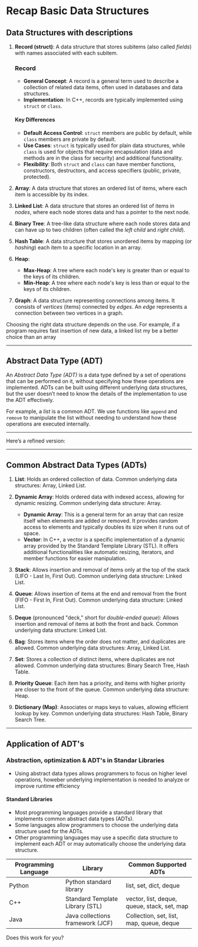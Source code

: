 # Recap Basic Data Structures 

## Data Structures with descriptions 

1. **Record (struct)**: A data structure that stores subitems (also called *fields*) with names associated with each subitem.
    
    ### Record
    - **General Concept**: A record is a general term used to describe a collection of related data items, often used in databases and data structures.
    - **Implementation**: In C++, records are typically implemented using `struct` or `class`.

    #### Key Differences
    - **Default Access Control**: `struct` members are public by default, while `class` members are private by default.
    - **Use Cases**: `struct` is typically used for plain data structures, while `class` is used for objects that require encapsulation (data and methods are in the class for security) and additional functionality.
    - **Flexibility**: Both `struct` and `class` can have member functions, constructors, destructors, and access specifiers (public, private, protected).

   
2. **Array**: A data structure that stores an ordered list of items, where each item is accessible by its index.

3. **Linked List**: A data structure that stores an ordered list of items in *nodes*, where each node stores data and has a pointer to the next node.

4. **Binary Tree**: A tree-like data structure where each node stores data and can have up to two children (often called the *left child* and *right child*).

5. **Hash Table**: A data structure that stores unordered items by mapping (or *hashing*) each item to a specific location in an array.

6. **Heap**:
   - **Max-Heap**: A tree where each node's key is greater than or equal to the keys of its children.
   - **Min-Heap**: A tree where each node's key is less than or equal to the keys of its children.

7. **Graph**: A data structure representing connections among items. It consists of *vertices* (items) connected by *edges*. An *edge* represents a connection between two vertices in a graph.

Choosing the right data structure depends on the use. For example, if a program requires fast insertion of new data, a linked list my be a better choice than an array 

---

## Abstract Data Type (ADT)

An *Abstract Data Type (ADT)* is a data type defined by a set of operations that can be performed on it, without specifying how these operations are implemented. ADTs can be built using different underlying data structures, but the user doesn’t need to know the details of the implementation to use the ADT effectively. 

For example, a *list* is a common ADT. We use functions like `append` and `remove` to manipulate the list without needing to understand how these operations are executed internally. 

---

Here’s a refined version:

---

## Common Abstract Data Types (ADTs)

1. **List**: Holds an ordered collection of data. Common underlying data structures: Array, Linked List.

2. **Dynamic Array**: Holds ordered data with indexed access, allowing for dynamic resizing. Common underlying data structure: Array.

    - **Dynamic Array**: This is a general term for an array that can resize itself when elements are added or removed. It provides random access to elements and typically doubles its size when it runs out of space.
    - **Vector**: In C++, a vector is a specific implementation of a dynamic array provided by the Standard Template Library (STL). It offers additional functionalities like automatic resizing, iterators, and member functions for easier manipulation.

3. **Stack**: Allows insertion and removal of items only at the top of the stack (LIFO - Last In, First Out). Common underlying data structure: Linked List.

4. **Queue**: Allows insertion of items at the end and removal from the front (FIFO - First In, First Out). Common underlying data structure: Linked List.

5. **Deque** (pronounced "deck," short for *double-ended queue*): Allows insertion and removal of items at both the front and back. Common underlying data structure: Linked List.

6. **Bag**: Stores items where the order does not matter, and duplicates are allowed. Common underlying data structures: Array, Linked List.

7. **Set**: Stores a collection of distinct items, where duplicates are not allowed. Common underlying data structures: Binary Search Tree, Hash Table.

8. **Priority Queue**: Each item has a priority, and items with higher priority are closer to the front of the queue. Common underlying data structure: Heap.

9. **Dictionary (Map)**: Associates or maps keys to values, allowing efficient lookup by key. Common underlying data structures: Hash Table, Binary Search Tree.

---

## Application of ADT's 

### Abstraction, optimization & ADT's in Standar Libraries 

- Using abstract data types allows programmers to focus on higher level operations, howeber underlying implementation is needed to analyze or improve runtime efficiency 

#### Standard Libraries 

- Most programming languages provide a standard library that implements common abstract data types (ADTs).
- Some languages allow programmers to choose the underlying data structure used for the ADTs.
- Other programming languages may use a specific data structure to implement each ADT or may automatically choose the underlying data structure.


| Programming Language | Library                          | Common Supported ADTs                      |
|----------------------|----------------------------------|--------------------------------------------|
| Python               | Python standard library          | list, set, dict, deque                     |
| C++                  | Standard Template Library (STL)  | vector, list, deque, queue, stack, set, map|
| Java                 | Java collections framework (JCF) | Collection, set, list, map, queue, deque   |


Does this work for you?
